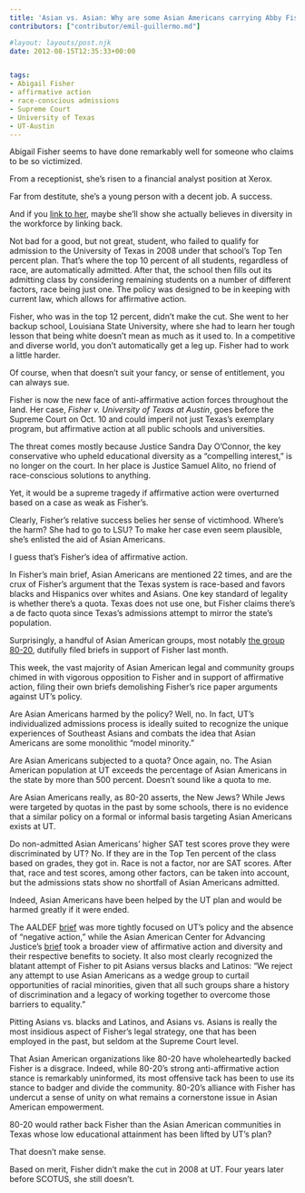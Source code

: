 ```yaml
---
title: 'Asian vs. Asian: Why are some Asian Americans carrying Abby Fisher’s water in the affirmative action debate?'
contributors: ["contributor/emil-guillermo.md"]

#layout: layouts/post.njk
date: 2012-08-15T12:35:33+00:00


tags:
- Abigail Fisher
- affirmative action
- race-conscious admissions
- Supreme Court
- University of Texas
- UT-Austin
---
```


Abigail Fisher seems to have done remarkably well for someone who claims to be so victimized.

From a receptionist, she’s risen to a financial analyst position at Xerox.

Far from destitute, she’s a young person with a decent job. A success.

And if you [link to her][1], maybe she’ll show she actually believes in diversity in the workforce by linking back.

Not bad for a good, but not great, student, who failed to qualify for admission to the University of Texas in 2008 under that school’s Top Ten percent plan. That’s where the top 10 percent of all students, regardless of race, are automatically admitted. After that, the school then fills out its admitting class by considering remaining students on a number of different factors, race being just one. The policy was designed to be in keeping with current law, which allows for affirmative action.

Fisher, who was in the top 12 percent, didn’t make the cut. She went to her backup school, Louisiana State University, where she had to learn her tough lesson that being white doesn’t mean as much as it used to. In a competitive and diverse world, you don’t automatically get a leg up. Fisher had to work a little harder.

Of course, when that doesn’t suit your fancy, or sense of entitlement, you can always sue.

Fisher is now the new face of anti-affirmative action forces throughout the land. Her case, _Fisher v. University of Texas at Austin_, goes before the Supreme Court on Oct. 10 and could imperil not just Texas’s exemplary program, but affirmative action at all public schools and universities.

The threat comes mostly because Justice Sandra Day O’Connor, the key conservative who upheld educational diversity as a “compelling interest,” is no longer on the court. In her place is Justice Samuel Alito, no friend of race-conscious solutions to anything.

Yet, it would be a supreme tragedy if affirmative action were overturned based on a case as weak as Fisher’s.

Clearly, Fisher’s relative success belies her sense of victimhood. Where’s the harm? She had to go to LSU? To make her case even seem plausible, she’s enlisted the aid of Asian Americans.

I guess that’s Fisher’s idea of affirmative action.

In Fisher’s main brief, Asian Americans are mentioned 22 times, and are the crux of Fisher’s argument that the Texas system is race-based and favors blacks and Hispanics over whites and Asians. One key standard of legality is whether there’s a quota. Texas does not use one, but Fisher claims there’s a de facto quota since Texas’s admissions attempt to mirror the state’s population.

Surprisingly, a  handful of Asian American groups, most notably [the group 80-20][2], dutifully filed briefs in support of Fisher last month.

This week, the vast majority of Asian American legal and community groups chimed in with vigorous opposition to Fisher and in support of affirmative action, filing their own briefs demolishing Fisher’s rice paper arguments against UT’s policy.

Are Asian Americans harmed by the policy? Well, no. In fact, UT’s individualized admissions process is ideally suited to recognize the unique experiences of Southeast Asians and combats the idea that Asian Americans are some monolithic “model minority.”

Are Asian Americans subjected to a quota? Once again, no. The Asian American population at UT exceeds the percentage of Asian Americans in the state by more than 500 percent. Doesn’t sound like a quota to me.

Are Asian Americans really, as 80-20 asserts, the New Jews? While Jews were targeted by quotas in the past by some schools, there is no evidence that a similar policy on a formal or informal basis targeting Asian Americans exists at UT.

Do non-admitted Asian Americans’ higher SAT test scores prove they were discriminated by UT? No. If they are in the Top Ten percent of the class based on grades, they got in. Race is not a factor, nor are SAT scores. After that, race and test scores, among other factors, can be taken into account, but the admissions stats show no shortfall of Asian Americans admitted.

Indeed, Asian Americans have been helped by the UT plan and would be harmed greatly if it were ended.

The AALDEF [brief][3] was more tightly focused on UT’s policy and the absence of “negative action,” while the Asian American Center for Advancing Justice’s [brief][4] took a broader view of affirmative action and diversity and their respective benefits to society. It also most clearly recognized the blatant attempt of Fisher to pit Asians versus blacks and Latinos: “We reject any attempt to use Asian Americans as a wedge group to curtail opportunities of racial minorities, given that all such groups share a history of discrimination and a legacy of working together to overcome those barriers to equality.”

Pitting Asians vs. blacks and Latinos, and Asians vs. Asians is really the most insidious aspect of Fisher’s legal strategy, one that has been employed in the past, but seldom at the Supreme Court level.

That Asian American organizations like 80-20 have wholeheartedly backed Fisher is a disgrace. Indeed, while 80-20’s strong anti-affirmative action stance is remarkably uninformed, its most offensive tack has been to use its stance to badger and divide the community. 80-20’s alliance with Fisher has undercut a sense of unity on what remains a cornerstone issue in Asian American empowerment.

80-20 would rather back Fisher than the Asian American communities in Texas whose low educational attainment has been lifted by UT’s plan?

That doesn’t make sense.

Based on merit, Fisher didn’t make the cut in 2008 at UT. Four years later before SCOTUS, she still doesn’t.

[1]: https://www.linkedin.com/pub/abby-fisher/38/28a/9a3

[2]: /blog/affirmative-action-foes-new-tool-asian-americans-as-the-new-jews.htm

[3]: /uploads/pdf/AALDEF%20Amicus%20Brief%20Fisher%20v.%20UT-Austin.pdf

[4]: https://www.advancingjustice.org/pdf/2012_08_Fisher_Brief.pdf
